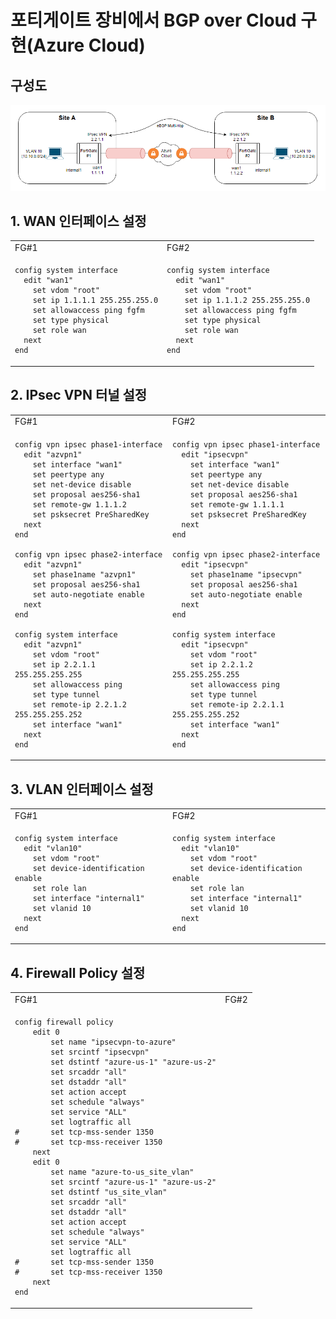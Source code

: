 # 포티게이트 장비에서 BGP over Cloud 구현(Azure Cloud)

## 구성도
![Diagram](./img/diagram.png "Diagram")


## 1. WAN 인터페이스 설정

<table>
<tr>
  <td>FG#1</td>
  <td>FG#2</td>
</tr>
<tr>
  <td>

```
config system interface
  edit "wan1"
    set vdom "root"
    set ip 1.1.1.1 255.255.255.0
    set allowaccess ping fgfm
    set type physical
    set role wan
  next
end
```

  </td>
  <td>

```
config system interface
  edit "wan1"
    set vdom "root"
    set ip 1.1.1.2 255.255.255.0
    set allowaccess ping fgfm
    set type physical
    set role wan
  next
end
```

  </td>
</tr>
</table>


## 2. IPsec VPN 터널 설정

<table>
<tr>
  <td>FG#1</td>
  <td>FG#2</td>
</tr>
<tr>
  <td>

```
config vpn ipsec phase1-interface
  edit "azvpn1"
    set interface "wan1"
    set peertype any
    set net-device disable
    set proposal aes256-sha1
    set remote-gw 1.1.1.2
    set psksecret PreSharedKey
  next
end

config vpn ipsec phase2-interface
  edit "azvpn1"
    set phase1name "azvpn1"
    set proposal aes256-sha1
    set auto-negotiate enable
  next
end

config system interface
  edit "azvpn1"
    set vdom "root"
    set ip 2.2.1.1 255.255.255.255
    set allowaccess ping
    set type tunnel
    set remote-ip 2.2.1.2 255.255.255.252
    set interface "wan1"
  next
end
```

  </td>
  <td>

```
config vpn ipsec phase1-interface
  edit "ipsecvpn"
    set interface "wan1"
    set peertype any
    set net-device disable
    set proposal aes256-sha1
    set remote-gw 1.1.1.1
    set psksecret PreSharedKey
  next
end

config vpn ipsec phase2-interface
  edit "ipsecvpn"
    set phase1name "ipsecvpn"
    set proposal aes256-sha1
    set auto-negotiate enable
  next
end

config system interface
  edit "ipsecvpn"
    set vdom "root"
    set ip 2.2.1.2 255.255.255.255
    set allowaccess ping
    set type tunnel
    set remote-ip 2.2.1.1 255.255.255.252
    set interface "wan1"
  next
end
```

  </td>
</tr>
</table>



## 3. VLAN 인터페이스 설정

<table>
<tr>
  <td>FG#1</td>
  <td>FG#2</td>
</tr>
<tr>
  <td>

```
config system interface
  edit "vlan10"
    set vdom "root"
    set device-identification enable
    set role lan
    set interface "internal1"
    set vlanid 10
  next
end  
```

  </td>
  <td>

```
config system interface
  edit "vlan10"
    set vdom "root"
    set device-identification enable
    set role lan
    set interface "internal1"
    set vlanid 10
  next
end  
```

  </td>
</tr>
</table>


## 4. Firewall Policy 설정

<table>
<tr>
  <td>FG#1</td>
  <td>FG#2</td>
</tr>
<tr>
  <td>

```
config firewall policy
    edit 0
        set name "ipsecvpn-to-azure"
        set srcintf "ipsecvpn"
        set dstintf "azure-us-1" "azure-us-2"
        set srcaddr "all"
        set dstaddr "all"
        set action accept
        set schedule "always"
        set service "ALL"
        set logtraffic all
#       set tcp-mss-sender 1350
#       set tcp-mss-receiver 1350
    next
    edit 0
        set name "azure-to-us_site_vlan"
        set srcintf "azure-us-1" "azure-us-2"
        set dstintf "us_site_vlan"
        set srcaddr "all"
        set dstaddr "all"
        set action accept
        set schedule "always"
        set service "ALL"
        set logtraffic all
#       set tcp-mss-sender 1350
#       set tcp-mss-receiver 1350
    next
end 